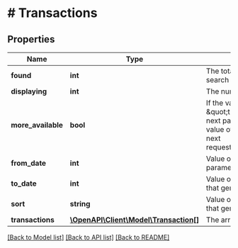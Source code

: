 # # Transactions

## Properties

Name | Type | Description | Notes
------------ | ------------- | ------------- | -------------
**found** | **int** | The total number of results matching search criteria |
**displaying** | **int** | The number of results returned |
**more_available** | **bool** | If the value of &#x60;moreAvailable&#x60; is \&quot;true\&quot;, you can retrieve the next page of results by increasing the value of the start parameter in your next request:\&quot;...&amp;start&#x3D;6&amp;limit&#x3D;5\&quot; |
**from_date** | **int** | Value of the &#x60;fromDate&#x60; request parameter that generated this response |
**to_date** | **int** | Value of the &#x60;toDate&#x60; request parameter that generated this response |
**sort** | **string** | Value of the sort request parameter that generated this response |
**transactions** | [**\OpenAPI\Client\Model\Transaction[]**](Transaction.md) | The array of transactions |

[[Back to Model list]](../../README.md#models) [[Back to API list]](../../README.md#endpoints) [[Back to README]](../../README.md)
